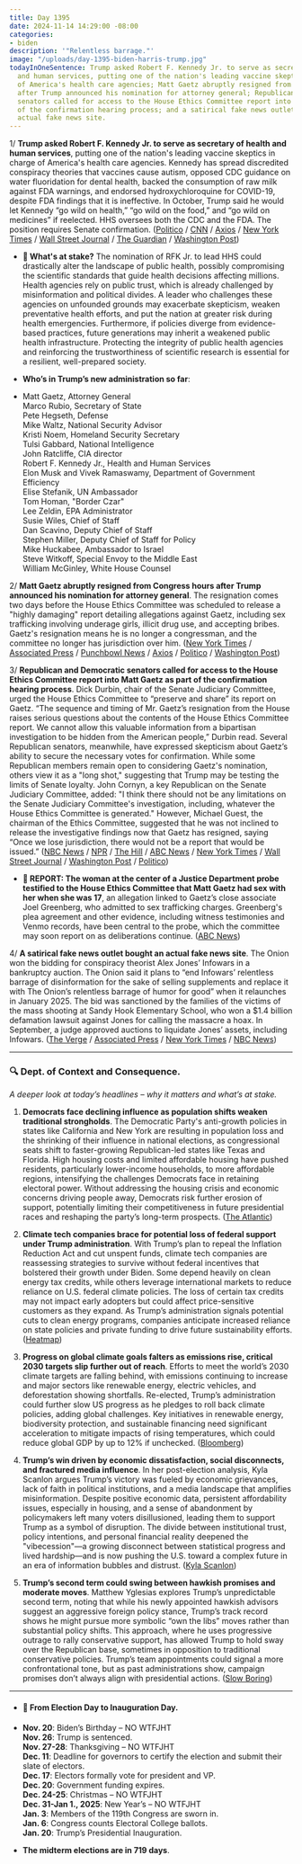 ```yaml
---
title: Day 1395
date: 2024-11-14 14:29:00 -08:00
categories:
- biden
description: '"Relentless barrage."'
image: "/uploads/day-1395-biden-harris-trump.jpg"
todayInOneSentence: Trump asked Robert F. Kennedy Jr. to serve as secretary of health
  and human services, putting one of the nation's leading vaccine skeptics in charge
  of America's health care agencies; Matt Gaetz abruptly resigned from Congress hours
  after Trump announced his nomination for attorney general; Republican and Democratic
  senators called for access to the House Ethics Committee report into Gaetz as part
  of the confirmation hearing process; and a satirical fake news outlet bought an
  actual fake news site.
---
```


1/ **Trump asked Robert F. Kennedy Jr. to serve as secretary of health and human services**, putting one of the nation's leading vaccine skeptics in charge of America's health care agencies. Kennedy has spread discredited conspiracy theories that vaccines cause autism, opposed CDC guidance on water fluoridation for dental health, backed the consumption of raw milk against FDA warnings, and endorsed hydroxychloroquine for COVID-19, despite FDA findings that it is ineffective. In October, Trump said he would let Kennedy “go wild on health,” “go wild on the food,” and “go wild on medicines” if reelected. HHS oversees both the CDC and the FDA. The position requires Senate confirmation. ([Politico](https://www.politico.com/news/2024/11/14/robert-f-kennedy-jr-trump-hhs-secretary-pick-00188617) / [CNN](https://www.cnn.com/2024/11/14/politics/robert-f-kennedy-donald-trump-hhs/index.html) / [Axios](https://www.axios.com/2024/11/14/trump-rfk-jr-white-house-appointment) / [New York Times](https://www.nytimes.com/live/2024/11/14/us/trump-gaetz-news) / [Wall Street Journal](https://www.wsj.com/politics/policy/rfk-jr-trump-cabinet-hhs-secretary-84ba0802) / [The Guardian](https://www.theguardian.com/us-news/live/2024/nov/14/donald-trump-matt-gaetz-republicans-democrats-us-politics-election-latest-news) / [Washington Post](https://www.washingtonpost.com/politics/2024/11/14/trump-administration-transition/))

* **🧩 What's at stake?** The nomination of RFK Jr. to lead HHS could drastically alter the landscape of public health, possibly compromising the scientific standards that guide health decisions affecting millions. Health agencies rely on public trust, which is already challenged by misinformation and political divides. A leader who challenges these agencies on unfounded grounds may exacerbate skepticism, weaken preventative health efforts, and put the nation at greater risk during health emergencies. Furthermore, if policies diverge from evidence-based practices, future generations may inherit a weakened public health infrastructure. Protecting the integrity of public health agencies and reinforcing the trustworthiness of scientific research is essential for a resilient, well-prepared society.

* **Who’s in Trump’s new administration so far**:

* Matt Gaetz, Attorney General \
  Marco Rubio, Secretary of State \
  Pete Hegseth, Defense \
  Mike Waltz, National Security Advisor \
  Kristi Noem, Homeland Security Secretary \
  Tulsi Gabbard, National Intelligence \
  John Ratcliffe, CIA director \
  Robert F. Kennedy Jr., Health and Human Services \
  Elon Musk and Vivek Ramaswamy, Department of Government Efficiency \
  Elise Stefanik, UN Ambassador \
  Tom Homan, "Border Czar" \
  Lee Zeldin, EPA Administrator \
  Susie Wiles, Chief of Staff \
  Dan Scavino, Deputy Chief of Staff \
  Stephen Miller, Deputy Chief of Staff for Policy \
  Mike Huckabee, Ambassador to Israel \
  Steve Witkoff, Special Envoy to the Middle East \
  William McGinley, White House Counsel

2/ **Matt Gaetz abruptly resigned from Congress hours after Trump announced his nomination for attorney general**. The resignation comes two days before the House Ethics Committee was scheduled to release a "highly damaging" report detailing allegations against Gaetz, including sex trafficking involving underage girls, illicit drug use, and accepting bribes. Gaetz's resignation means he is no longer a congressman, and the committee no longer has jurisdiction over him. ([New York Times](https://www.nytimes.com/2024/11/13/us/politics/matt-gaetz-ethics-committee-report.html) / [Associated Press](https://apnews.com/article/trump-attorney-general-matt-gaetz-justice-department-9d51501fb6ad5c04b5b4113d3a6a584b) / [Punchbowl News](https://punchbowl.news/article/house/matt-gaetz-investigation-ethics-capitol/) / [Axios](https://www.axios.com/2024/11/14/matt-gaetz-resigns-congress-ethics-committee) / [Politico](https://www.politico.com/news/2024/11/13/matt-gaetz-resigns-congress-00189488) / [Washington Post](https://www.washingtonpost.com/politics/2024/11/13/matt-gaetz-ethics-investigation-resign/))

3/ **Republican and Democratic senators called for access to the House Ethics Committee report into Matt Gaetz as part of the confirmation hearing process**. Dick Durbin, chair of the Senate Judiciary Committee, urged the House Ethics Committee to “preserve and share” its report on  Gaetz. “The sequence and timing of Mr. Gaetz’s resignation from the House raises serious questions about the contents of the House Ethics Committee report. We cannot allow this valuable information from a bipartisan investigation to be hidden from the American people,” Durbin read. Several Republican senators, meanwhile, have expressed skepticism about Gaetz’s ability to secure the necessary votes for confirmation. While some Republican members remain open to considering Gaetz's nomination, others view it as a "long shot," suggesting that Trump may be testing the limits of Senate loyalty. John Cornyn, a key Republican on the Senate Judiciary Committee, added: "I think there should not be any limitations on the Senate Judiciary Committee's investigation, including, whatever the House Ethics Committee is generated." However, Michael Guest, the chairman of the Ethics Committee, suggested that he was not inclined to release the investigative findings now that Gaetz has resigned, saying “Once we lose jurisdiction, there would not be a report that would be issued.” ([NBC News](https://www.nbcnews.com/politics/congress/senators-want-details-matt-gaetz-ethics-probe-vote-attorney-general-rcna180164) / [NPR](https://www.npr.org/2024/11/14/nx-s1-5191708/gaetz-nomination-republicans-ethics-probe) / [The Hill](https://thehill.com/homenews/senate/4990433-durbin-gaetz-house-ethics-report/) / [ABC News](https://abcnews.go.com/Politics/growing-calls-house-ethics-committee-share-report-matt/story?id=115869535) / [New York Times](https://www.nytimes.com/2024/11/14/us/lawmakers-demand-ethics-report-gaetz.html?smid=url-share) / [Wall Street Journal](https://www.wsj.com/politics/policy/trump-sends-shockwaves-through-washington-with-gaetz-pick-c1a7f468) / [Washington Post](https://www.washingtonpost.com/politics/2024/11/14/trump-administration-transition/#link-UONRGJR6P5DSDM6CJI7YYODU2A) / [Politico](https://www.politico.com/live-updates/2024/11/14/congress/guest-stands-firm-on-gaetz-report-00189592))

* **🚨 REPORT: The woman at the center of a Justice Department probe testified to the House Ethics Committee that Matt Gaetz had sex with her when she was 17**, an allegation linked to Gaetz’s close associate Joel Greenberg, who admitted to sex trafficking charges. Greenberg's plea agreement and other evidence, including witness testimonies and Venmo records, have been central to the probe, which the committee may soon report on as deliberations continue. ([ABC News](https://abcnews.go.com/US/woman-testified-house-ethics-committee-gaetz-sex-17/story?id=115867555))

4/ **A satirical fake news outlet bought an actual fake news site**. The Onion won the bidding for conspiracy theorist Alex Jones’ Infowars in a bankruptcy auction. The Onion said it plans to “end Infowars’ relentless barrage of disinformation for the sake of selling supplements and replace it with The Onion’s relentless barrage of humor for good” when it relaunches in January 2025. The bid was sanctioned by the families of the victims of the mass shooting at Sandy Hook Elementary School, who won a $1.4 billion defamation lawsuit against Jones for calling the massacre a hoax. In September, a judge approved auctions to liquidate Jones’ assets, including Infowars. ([The Verge](https://www.theverge.com/2024/11/14/24296375/the-onion-infowars-acquisition-alex-jones) / [Associated Press](https://apnews.com/article/onion-buys-infowars-alex-jones-6496f198d141c991087dcd937b3588e9) / [New York Times](https://www.nytimes.com/2024/11/14/business/media/alex-jones-infowars-the-onion.html) / [NBC News](https://www.nbcnews.com/news/us-news/onion-wins-alex-jones-infowars-bankruptcy-auction-rcna179936))

---

### 🔍 Dept. of Context and Consequence.

*A deeper look at today’s headlines – why it matters and what’s at stake.*

1. **Democrats face declining influence as population shifts weaken traditional strongholds**. The Democratic Party's anti-growth policies in states like California and New York are resulting in population loss and the shrinking of their influence in national elections, as congressional seats shift to faster-growing Republican-led states like Texas and Florida. High housing costs and limited affordable housing have pushed residents, particularly lower-income households, to more affordable regions, intensifying the challenges Democrats face in retaining electoral power. Without addressing the housing crisis and economic concerns driving people away, Democrats risk further erosion of support, potentially limiting their competitiveness in future presidential races and reshaping the party’s long-term prospects. ([The Atlantic](https://www.theatlantic.com/politics/archive/2024/11/democrat-states-population-stagnation/680641/))

2. **Climate tech companies brace for potential loss of federal support under Trump administration**. With Trump’s plan to repeal the Inflation Reduction Act and cut unspent funds, climate tech companies are reassessing strategies to survive without federal incentives that bolstered their growth under Biden. Some depend heavily on clean energy tax credits, while others leverage international markets to reduce reliance on U.S. federal climate policies. The loss of certain tax credits may not impact early adopters but could affect price-sensitive customers as they expand. As Trump’s administration signals potential cuts to clean energy programs, companies anticipate increased reliance on state policies and private funding to drive future sustainability efforts. ([Heatmap](https://heatmap.news/technology/trump-climate-tech))

3. **Progress on global climate goals falters as emissions rise, critical 2030 targets slip further out of reach**. Efforts to meet the world’s 2030 climate targets are falling behind, with emissions continuing to increase and major sectors like renewable energy, electric vehicles, and deforestation showing shortfalls. Re-elected, Trump’s administration could further slow US progress as he pledges to roll back climate policies, adding global challenges. Key initiatives in renewable energy, biodiversity protection, and sustainable financing need significant acceleration to mitigate impacts of rising temperatures, which could reduce global GDP by up to 12% if unchecked. ([Bloomberg](https://www.bloomberg.com/graphics/2024-cop29-climate-change-targets/))

4. **Trump’s win driven by economic dissatisfaction, social disconnects, and fractured media influence**. In her post-election analysis, Kyla Scanlon argues Trump’s victory was fueled by economic grievances, lack of faith in political institutions, and a media landscape that amplifies misinformation. Despite positive economic data, persistent affordability issues, especially in housing, and a sense of abandonment by policymakers left many voters disillusioned, leading them to support Trump as a symbol of disruption. The divide between institutional trust, policy intentions, and personal financial reality deepened the "vibecession"—a growing disconnect between statistical progress and lived hardship—and is now pushing the U.S. toward a complex future in an era of information bubbles and distrust. ([Kyla Scanlon](https://kyla.substack.com/p/how-trump-won-what-happens-next-and))

5. **Trump’s second term could swing between hawkish promises and moderate moves**. Matthew Yglesias explores Trump’s unpredictable second term, noting that while his newly appointed hawkish advisors suggest an aggressive foreign policy stance, Trump’s track record shows he might pursue more symbolic “own the libs” moves rather than substantial policy shifts. This approach, where he uses progressive outrage to rally conservative support, has allowed Trump to hold sway over the Republican base, sometimes in opposition to traditional conservative policies. Trump’s team appointments could signal a more confrontational tone, but as past administrations show, campaign promises don’t always align with presidential actions. ([Slow Boring](https://www.slowboring.com/p/how-donald-trump-could-succeed))

---

* #### 📅 From Election Day to Inauguration Day.

* **Nov. 20**: Biden’s Birthday – NO WTFJHT \
  **Nov. 26**: Trump is sentenced. \
  **Nov. 27-28**: Thanksgiving – NO WTFJHT \
  **Dec. 11**: Deadline for governors to certify the election and submit their slate of electors. \
  **Dec. 17**: Electors formally vote for president and VP. \
  **Dec. 20**: Government funding expires. \
  **Dec. 24-25**: Christmas – NO WTFJHT \
  **Dec. 31-Jan 1., 2025**: New Year’s – NO WTFJHT \
  **Jan. 3**: Members of the 119th Congress are sworn in. \
  **Jan. 6**: Congress counts Electoral College ballots. \
  **Jan. 20**: Trump’s Presidential Inauguration.

* **The midterm elections are in 719 days**.